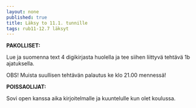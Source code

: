 ```yaml
---
layout: none
published: true
title: Läksy to 11.1. tunnille
tags: rub11-12.7 läksyt
---
```

**PAKOLLISET:**

Lue ja suomenna text 4 digikirjasta huolella ja tee siihen liittyvä tehtävä 1b ajatuksella.

OBS! Muista suullisen tehtävän palautus ke klo 21.00 mennessä!

**POISSAOLIJAT:**

Sovi open kanssa aika kirjoitelmalle ja kuuntelulle kun olet koulussa.
